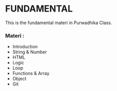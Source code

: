 # FUNDAMENTAL

This is the fundamental materi in Purwadhika Class.

### Materi :
- Introduction
- String & Number
- HTML
- Logic
- Loop
- Functions & Array
- Object
- Git